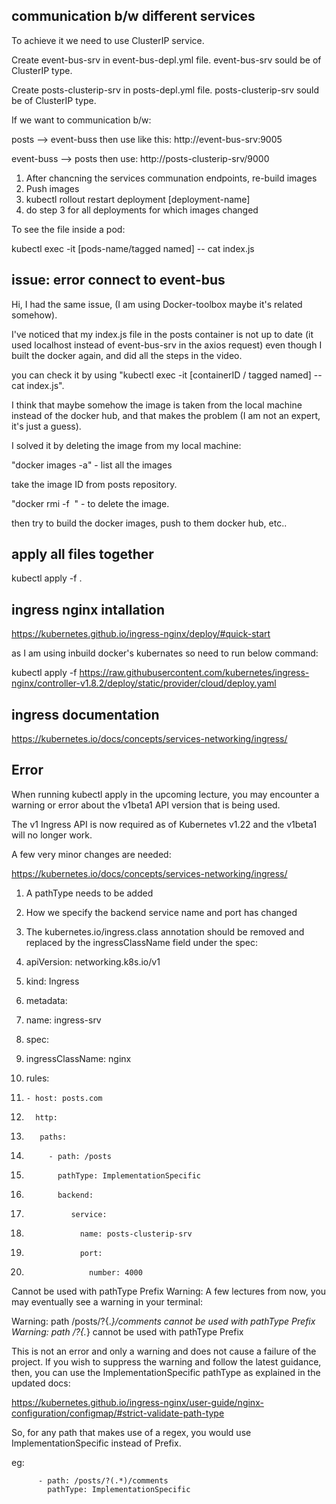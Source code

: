 ## communication b/w different services

To achieve it we need to use ClusterIP service.

Create event-bus-srv in event-bus-depl.yml file. event-bus-srv sould be of
ClusterIP type.

Create posts-clusterip-srv in posts-depl.yml file. posts-clusterip-srv sould be
of ClusterIP type.

If we want to communication b/w:

posts --> event-buss then use like this: http://event-bus-srv:9005

event-buss --> posts then use: http://posts-clusterip-srv/9000

1. After chancning the services communation endpoints, re-build images
2. Push images
3. kubectl rollout restart deployment [deployment-name]
4. do step 3 for all deployments for which images changed

To see the file inside a pod:

kubectl exec -it [pods-name/tagged named] -- cat index.js

## issue: error connect to event-bus

Hi, I had the same issue, (I am using Docker-toolbox maybe it's related
somehow).

I've noticed that my index.js file in the posts container is not up to date (it
used localhost instead of event-bus-srv in the axios request) even though I
built the docker again, and did all the steps in the video.

you can check it by using "kubectl exec -it [containerID / tagged named] -- cat
index.js".

I think that maybe somehow the image is taken from the local machine instead of
the docker hub, and that makes the problem (I am not an expert, it's just a
guess).

I solved it by deleting the image from my local machine:

"docker images -a" - list all the images

take the image ID from posts repository.

"docker rmi -f <image ID> " - to delete the image.

then try to build the docker images, push to them docker hub, etc..

## apply all files together

kubectl apply -f .

## ingress nginx intallation

https://kubernetes.github.io/ingress-nginx/deploy/#quick-start

as I am using inbuild docker's kubernates so need to run below command:

kubectl apply -f
https://raw.githubusercontent.com/kubernetes/ingress-nginx/controller-v1.8.2/deploy/static/provider/cloud/deploy.yaml

## ingress documentation

https://kubernetes.io/docs/concepts/services-networking/ingress/

## Error

When running kubectl apply in the upcoming lecture, you may encounter a warning
or error about the v1beta1 API version that is being used.

The v1 Ingress API is now required as of Kubernetes v1.22 and the v1beta1 will
no longer work.

A few very minor changes are needed:

https://kubernetes.io/docs/concepts/services-networking/ingress/

1.  A pathType needs to be added

2.  How we specify the backend service name and port has changed

3.  The kubernetes.io/ingress.class annotation should be removed and replaced by
    the ingressClassName field under the spec:

4.  apiVersion: networking.k8s.io/v1
5.  kind: Ingress
6.  metadata:
7.  name: ingress-srv
8.  spec:
9.  ingressClassName: nginx
10. rules:
11.     - host: posts.com
12.       http:
13.        paths:
14.          - path: /posts
15.            pathType: ImplementationSpecific
16.            backend:
17.               service:
18.                 name: posts-clusterip-srv
19.                 port:
20.                   number: 4000

Cannot be used with pathType Prefix Warning: A few lectures from now, you may
eventually see a warning in your terminal:

Warning: path /posts/?{._}/comments cannot be used with pathType Prefix Warning:
path /?{._} cannot be used with pathType Prefix

This is not an error and only a warning and does not cause a failure of the
project. If you wish to suppress the warning and follow the latest guidance,
then, you can use the ImplementationSpecific pathType as explained in the
updated docs:

https://kubernetes.github.io/ingress-nginx/user-guide/nginx-configuration/configmap/#strict-validate-path-type

So, for any path that makes use of a regex, you would use ImplementationSpecific
instead of Prefix.

eg:

          - path: /posts/?(.*)/comments
            pathType: ImplementationSpecific
